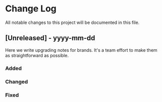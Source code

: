 # Change Log
All notable changes to this project will be documented in this file.

## [Unreleased] - yyyy-mm-dd
 
Here we write upgrading notes for brands. It's a team effort to make them as
straightforward as possible.
 
### Added

### Changed
 
### Fixed
